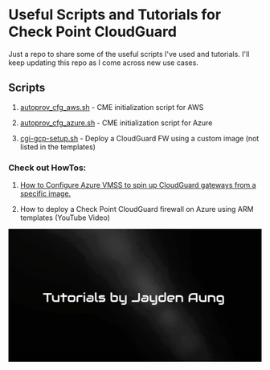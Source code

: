 # Useful Scripts and Tutorials for Check Point CloudGuard

Just a repo to share some of the useful scripts I've used and tutorials. I'll keep updating this repo as I come across new use cases.

## Scripts 
1. [autoprov_cfg_aws.sh](scripts/autoprov_cfg_aws.sh) - CME initialization script for AWS

2. [autoprov_cfg_azure.sh](script/autoprov_cfg_azure.sh) - CME initialization script for Azure 

3. [cgi-gcp-setup.sh](scripts/cgi-gcp-setup.sh) - Deploy a CloudGuard FW using a custom image (not listed in the templates)

### Check out HowTos:

1. [How to Configure Azure VMSS to spin up CloudGuard gateways from a specific image.](HowTo/CGI-VMSS-custom-image.md)

2. How to deploy a Check Point CloudGuard firewall on Azure using ARM templates (YouTube Video)

[![How to deploy a Check Point CloudGuard firewall on Azure using ARM templates](img/tutorial-by-jayden.png)](https://www.youtube.com/watch?v=nqoJsWflbfc)